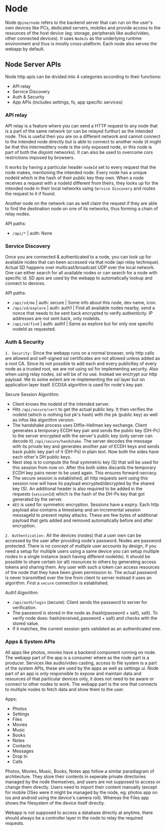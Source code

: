 # Node

Node `@pine/node` refers to the backend server that can run on the user's own devices like PCs, dedicated servers, mobiles and provide access to the resources of the host device (eg: storage, peripherals like audio/video, other connected devices). It uses `NodeJs` as the underlying runtime environment and thus is mostly cross-platform. Each node also serves the webapp by default.

## Node Server APIs

Node http apis can be divided into 4 categories according to their functions:

- API relay
- Service Discovery
- Auth & Security
- App APIs (includes settings, fs, app specific services)

### API relay

API relay is a feature where you can send a HTTP request to any node that is a part of the same network (or can be relayed furthur) as the intended node. This is useful then you are on a different network and cannot connect to the intended node directly but is able to connect to another node (it might be that this intermeditery node is the only exposed node, or this node is part of both the disjoint networks). It can also be used to overcome cors restrictions imposed by browsers.

It works by having a particular header `nodeId` set to every request that the node makes, mentioning the intended node. Every node has a unique nodeId which is the hash of their public key they own. When a node receives a request with a nodeId different from theirs, they looks up for the intended node in their local networks using `Service Discovery` and routes the request to it if found.

Another node on the network can as well claim the request if they are able to find the destination node on one of its networks, thus forming a chain of relay nodes.

API paths:

- `/api/*` | auth: None

### Service Discovery

Once you are connected & authenticated to a node, you can look up for available nodes that can been accessed via that node (api relay technique). Actual SD happens over multicast/broadcast UDP over the local network. One can either search for all available nodes or can search for a node with specific id. SD apis are used by the webapp to automatically lookup and connect to devices.

API paths:

- `/api/sd/me` | auth: secure | Some info about this node, dev name, icon.
- `/api/sd/explore` | auth: auth1 | Find all available nodes nearby, send a nonce that needs to be sent back encrypted to verify authenticity. IP addresses are not sent back, only nodeIds.
- `/api/sd/find` | auth: auth1 | Same as explore but for only one specific nodeId as requested.

### Auth & Security

`1. Security:` Since the webapp runs on a normal browser, only http calls are allowed and self-signed ssl certificates are not allowed unless added as a root CA. Since its not possible to add each and every publicKey of every node as a trusted root, we are not using ssl for implementing security. Also when using relay nodes, ssl will be of no use. Instead we enctrypt our http payload. We to some extent are re-implementing the ssl layer but on application layer itself. ECDSA algorithm is used for node's key pair.

Secure Session Algorithm:

- Client knows the nodeId of the intended server.
- Hits `/api/secure/cert` to get the actual public key. It then verifies the nodeId (which is nothing but pk's hash) with the pk (public key) as well as infos like algorithm version.
- The handshake process uses Diffie-Hellman key exchange. Client generates a temporary ECDH key pair and sends the public key (DH-Pc) to the server encrypted with the server's public key (only server can decode it) `/api/secure/handshake`. The server decodes the message with its private key and generates another pair of ECDH keys and sends back public key part of it (DH-Ps) in plain text. Now both the sides have each other's DH public keys.
- Next step is to compute the final symmetric key (S) that will be used for this session from now on. After this both sides discards the temporary ECDH key pairs never to be used again. This ensures forward-secracy.
- The secure session is established, all http requests sent using this session now will have its payload encrypted/decrypted by the shared key (S). An additional header is also required to be added in the requests (`sessionId`) which is the hash of the DH-Ps key that got generated by the server.
- `AES` is used for symmetric encryption. Sessions have a expiry. Each http payload also contains a timestamp and an incremental session messageId to prevent replay attacks. These are few bytes of additional payload that gets added and removed automatically before and after encryption.

`2. Authentication:` All the devices (nodes) that a user own can be accessed by the user after providing node's password. Nodes are password protected. There is no concept of multiple user accounts by design, if you need a setup for multiple users using a same device you can setup multiple nodes in a single instance (each having different nodeIds). It should be possible to share certain (or all) resources to others by generating access tokens and sharing them. Any user with such a token can access resources of the node that they have been given permission to. The actual password is never transmitted over the line from client to server instead it uses an algorithm. First a `secure` connection is established.

Auth1 Algorithm:

- `/api/auth/login` (secure): Client sends the password to server for verification.
- The password is stored in the node as (hash(password + salt), salt). To verify node does: hash(received_password + salt) and checks with the stored value.
- If it matches, the current session gets validated as an authenticated one.

### Apps & System APIs

All apps like photos, movies have a backend component running on node. The webapp part of the app is a consumer where as the node part is a producer. Services like audio/video casting, access to file system is a part of the system APIs, these are used by the apps as well as settings ui. Node part of an app is only responsible to expose and maintain data and resources of that particular devices only, it does not need to be aware or connect to other nodes to work. The webapp part is the one that connects to multiple nodes to fetch data and show them to the user.

Apps:

- Photos
- Settings
- Files
- Movies
- Music
- Books
- Notes
- Contacts
- Messages
- Drop In
- Calls

Photos, Movies, Music, Books, Notes app follow a similar paradiagram of architecture. They store their contents in seperate private directories managed by the node themselves, and users are not supposed to access or change them directly. Users need to import their content manually (except for mobile OSes were it might be managed by the node, eg: photos app on ios and android using the device's camera roll).
Whereas the Files app shows the filesystem of the device itself directly.

Webapp is not supposed to access a database directly at anytime, there should always be a controller layer in the node to relay the required requests.
